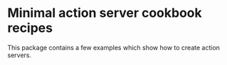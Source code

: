 # Minimal action server cookbook recipes

This package contains a few examples which show how to create action servers.
